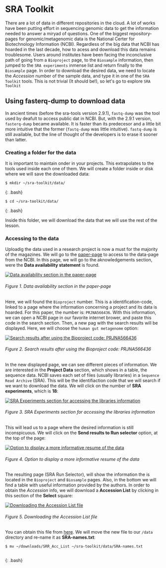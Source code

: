 # SRA Toolkit

There are a lot of data in different repositories in the cloud. A lot of works have been 
putting effort in sequencing genomic data to get the information needed to answer a miryad of 
questions.
One of the biggest repository-pages for genomic/metagenomic data is the National Certer for 
Biotechnology Information (NCBI). Regardless of the big data that NCBI has hoarded in the last 
decade, how to acess and download this data remains troublesome. Users around institutes have 
been facing the inconclusive path of going from a `Bioproject` page, to the `Biosample` 
information, then jumped to the `SRA experiments` inmense list and return finally to the 
`Biosample` page. In order to download the desired data, we need to locate the *Accession* 
number of the sample data, and type it in one of the `SRA Toolkit` tools. This is not trivial (It should be!), so let's go 
to explore `SRA Toolkit`

## Using fasterq-dump to download data

In ancient times (before the sra-tools version 2.9.1), `fastq-dump` was the tool used by 
deafult to access public dat in NCBI. But, with the 2.9.1 version, `fasterq-dump` became
available. It is faster than its predecesor and a little bit more intuitive that the former 
(`fastq-dump` was little intuitive). `fastq-dump` is still available, but the line of 
thought of the developers is to erase it sooner than latter.

### Creating a folder for the data
It is important to maintain onder in your projects. This extrapolates to the tools used inside
each one of them. We will create a folder inside or disk where we will save the downloaded data:

~~~
$ mkdir ~/sra-toolkit/data/
~~~
{: .bash}

~~~
$ cd ~/sra-toolkit/data/
~~~
{: .bash}

Inside this folder, we will download the data that we will use the rest of the lesson.

### Accessing to the data

Uploadig the data used in a research project is now a must for the majority of the magazines.
We will go to the [paper-page](https://www.tandfonline.com/doi/full/10.1080/21678421.2021.1904994?scroll=top&needAccess=true) to access to the data-page from the NCBI.
In this page, we will go to the aknowledgements section, were the 
**Data availability statement** is found.

<a href="{{ page.root }}/fig/02-07-01.png">
  <img src="{{ page.root }}/fig/02-07-01.png" alt="Data availability 
  section in the paper-page" />
</a>

###### Figure 1. Data availability section in the paper-page

Here, we will found the `Bioproject` number. This is a identification-code, linked to a page
where the information concerning a project and its data is hoarded. For this paper, the number
is: `PRJNA566436`. 
With this information, we can open a NCBI page in our favorite internet brower, and paste this
code in the search section. Then, a new pag with the search results will be displayed. Here, 
we will choose the `human gut metagenome` option:

<a href="{{ page.root }}/fig/02-07-02.png">
  <img src="{{ page.root }}/fig/02-07-02.png" alt="Search results after using the Bioproject
  code: PRJNA566436" />
</a>


###### Figure 2. Search results after using the Bioproject code: PRJNA566436

In the new displayed page, we can see different pieces of information. We are interested in the
**Project Data** section, which shows in a table, the sequence data. NCBI saves each set of
files (usually libraries) in a `Sequence Read Archive` (SRA). This will be the identifiaction
code that we will search if we want to download the data. We will click on the number of 
**SRA experiments**, which is **18**:

<a href="{{ page.root }}/fig/02-07-03.png">
  <img src="{{ page.root }}/fig/02-07-03.png" alt="SRA Experiments section for accessing
  the libraries information" />
</a>

###### Figure 3. SRA Experiments section for accessing the libraries information

This will lead us to a page where the desired information is still inconspicuous. We will click
on the **Send results to Run selector** option, at the top of the page:

<a href="{{ page.root }}/fig/02-07-04.png">
  <img src="{{ page.root }}/fig/02-07-04.png" alt="Option to display a more informative 
  resume of the data" />
</a>

###### Figure 4. Option to display a more informative resume of the data

The resulting page (SRA Run Selector), will show the information the is located in the 
`Bioproject` and `Biosample` pages. Also, in the bottom we will find a table with useful 
information provided by the authors. In order to obtain the *Accession* info, we will
download a **Accession List** by clicking in this section of the **Select** square:

<a href="{{ page.root }}/fig/02-07-05.png">
  <img src="{{ page.root }}/fig/02-07-05.png" alt="Downloading the Accession List file" />
</a>

###### Figure 5. Downloading the Accession List file

You can obtain this file from [here]().
We will move the new file to our `/data` directory and re-name it as **SRA-names.txt**:


```bash
$ mv ~/downloads/SRR_Acc_List ~/sra-toolkit/data/SRA-names.txt
```


~~~

~~~
{: .bash}
